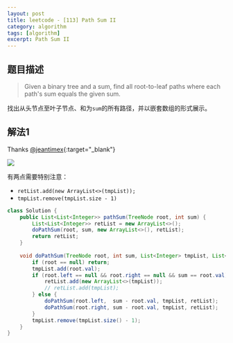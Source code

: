 ```yaml
---
layout: post
title: leetcode - [113] Path Sum II
category: algorithm
tags: [algorithm]
excerpt: Path Sum II
---
```


## 题目描述  

> Given a binary tree and a sum, find all root-to-leaf paths where each path's sum equals the given sum.  

找出从头节点至叶子节点、和为`sum`的所有路径，并以嵌套数组的形式展示。  


## 解法1  

Thanks [@jeantimex](https://leetcode.com/problems/path-sum-ii/discuss/36698/Another-accepted-Java-solution){:target="_blank"}  


![](https://yyc-images.oss-cn-beijing.aliyuncs.com/leetcode_113.png)  

有两点需要特别注意：  

- `retList.add(new ArrayList<>(tmpList));`  
- `tmpList.remove(tmpList.size - 1)`

``` java
class Solution {
    public List<List<Integer>> pathSum(TreeNode root, int sum) {
        List<List<Integer>> retList = new ArrayList<>();
        doPathSum(root, sum, new ArrayList<>(), retList);
        return retList;
    }
    
    void doPathSum(TreeNode root, int sum, List<Integer> tmpList, List<List<Integer>> retList){
        if (root == null) return;
        tmpList.add(root.val);
        if (root.left == null && root.right == null && sum == root.val){
            retList.add(new ArrayList<>(tmpList));
            // retList.add(tmpList);
        } else {
            doPathSum(root.left,  sum - root.val, tmpList, retList);
            doPathSum(root.right, sum - root.val, tmpList, retList);
        }
        tmpList.remove(tmpList.size() - 1);
    }
}
```
